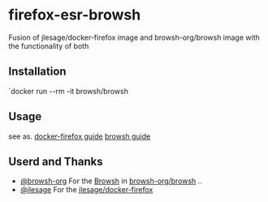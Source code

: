 # firefox-esr-browsh
Fusion of jlesage/docker-firefox image and browsh-org/browsh image with the functionality of both

## Installation
`docker run --rm -it browsh/browsh

## Usage
see as.
    [docker-firefox guide](https://github.com/jlesage/docker-firefox/blob/master/README.md)
    [browsh guide](https://github.com/browsh-org/browsh/blob/master/README.md)

## Userd and Thanks
  * [@browsh-org](https://github.com/browsh-org) For the [Browsh](https://www.brow.sh/) in [browsh-org/browsh](https://github.com/browsh-org/browsh) ..
  * [@jlesage](https://github.com/jlesage) For the [jlesage/docker-firefox](https://github.com/jlesage/docker-firefox)
